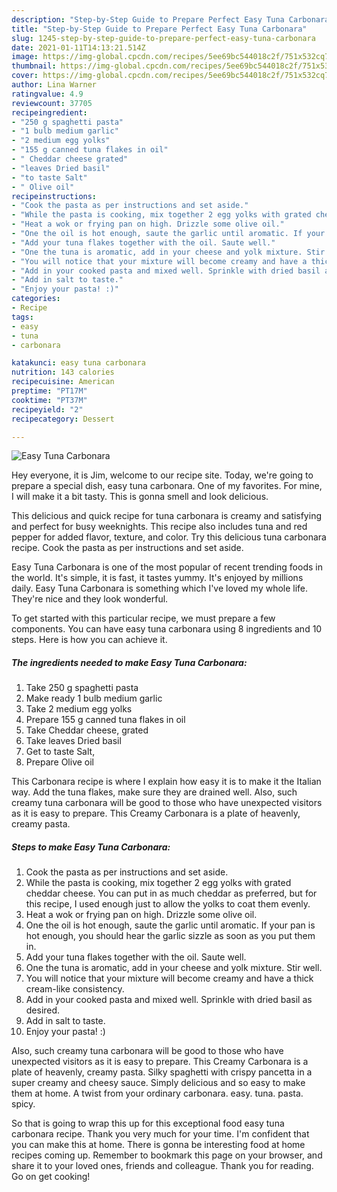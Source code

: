 ```yaml
---
description: "Step-by-Step Guide to Prepare Perfect Easy Tuna Carbonara"
title: "Step-by-Step Guide to Prepare Perfect Easy Tuna Carbonara"
slug: 1245-step-by-step-guide-to-prepare-perfect-easy-tuna-carbonara
date: 2021-01-11T14:13:21.514Z
image: https://img-global.cpcdn.com/recipes/5ee69bc544018c2f/751x532cq70/easy-tuna-carbonara-recipe-main-photo.jpg
thumbnail: https://img-global.cpcdn.com/recipes/5ee69bc544018c2f/751x532cq70/easy-tuna-carbonara-recipe-main-photo.jpg
cover: https://img-global.cpcdn.com/recipes/5ee69bc544018c2f/751x532cq70/easy-tuna-carbonara-recipe-main-photo.jpg
author: Lina Warner
ratingvalue: 4.9
reviewcount: 37705
recipeingredient:
- "250 g spaghetti pasta"
- "1 bulb medium garlic"
- "2 medium egg yolks"
- "155 g canned tuna flakes in oil"
- " Cheddar cheese grated"
- "leaves Dried basil"
- "to taste Salt"
- " Olive oil"
recipeinstructions:
- "Cook the pasta as per instructions and set aside."
- "While the pasta is cooking, mix together 2 egg yolks with grated cheddar cheese. You can put in as much cheddar as preferred, but for this recipe, I used enough just to allow the yolks to coat them evenly."
- "Heat a wok or frying pan on high. Drizzle some olive oil."
- "One the oil is hot enough, saute the garlic until aromatic. If your pan is hot enough, you should hear the garlic sizzle as soon as you put them in."
- "Add your tuna flakes together with the oil. Saute well."
- "One the tuna is aromatic, add in your cheese and yolk mixture. Stir well."
- "You will notice that your mixture will become creamy and have a thick cream-like consistency."
- "Add in your cooked pasta and mixed well. Sprinkle with dried basil as desired."
- "Add in salt to taste."
- "Enjoy your pasta! :)"
categories:
- Recipe
tags:
- easy
- tuna
- carbonara

katakunci: easy tuna carbonara 
nutrition: 143 calories
recipecuisine: American
preptime: "PT17M"
cooktime: "PT37M"
recipeyield: "2"
recipecategory: Dessert

---
```



![Easy Tuna Carbonara](https://img-global.cpcdn.com/recipes/5ee69bc544018c2f/751x532cq70/easy-tuna-carbonara-recipe-main-photo.jpg)

Hey everyone, it is Jim, welcome to our recipe site. Today, we're going to prepare a special dish, easy tuna carbonara. One of my favorites. For mine, I will make it a bit tasty. This is gonna smell and look delicious.

This delicious and quick recipe for tuna carbonara is creamy and satisfying and perfect for busy weeknights. This recipe also includes tuna and red pepper for added flavor, texture, and color. Try this delicious tuna carbonara recipe. Cook the pasta as per instructions and set aside.

Easy Tuna Carbonara is one of the most popular of recent trending foods in the world. It's simple, it is fast, it tastes yummy. It's enjoyed by millions daily. Easy Tuna Carbonara is something which I've loved my whole life. They're nice and they look wonderful.


To get started with this particular recipe, we must prepare a few components. You can have easy tuna carbonara using 8 ingredients and 10 steps. Here is how you can achieve it.

<!--inarticleads1-->

##### The ingredients needed to make Easy Tuna Carbonara:

1. Take 250 g spaghetti pasta
1. Make ready 1 bulb medium garlic
1. Take 2 medium egg yolks
1. Prepare 155 g canned tuna flakes in oil
1. Take  Cheddar cheese, grated
1. Take leaves Dried basil
1. Get to taste Salt,
1. Prepare  Olive oil


This Carbonara recipe is where I explain how easy it is to make it the Italian way. Add the tuna flakes, make sure they are drained well. Also, such creamy tuna carbonara will be good to those who have unexpected visitors as it is easy to prepare. This Creamy Carbonara is a plate of heavenly, creamy pasta. 

<!--inarticleads2-->

##### Steps to make Easy Tuna Carbonara:

1. Cook the pasta as per instructions and set aside.
1. While the pasta is cooking, mix together 2 egg yolks with grated cheddar cheese. You can put in as much cheddar as preferred, but for this recipe, I used enough just to allow the yolks to coat them evenly.
1. Heat a wok or frying pan on high. Drizzle some olive oil.
1. One the oil is hot enough, saute the garlic until aromatic. If your pan is hot enough, you should hear the garlic sizzle as soon as you put them in.
1. Add your tuna flakes together with the oil. Saute well.
1. One the tuna is aromatic, add in your cheese and yolk mixture. Stir well.
1. You will notice that your mixture will become creamy and have a thick cream-like consistency.
1. Add in your cooked pasta and mixed well. Sprinkle with dried basil as desired.
1. Add in salt to taste.
1. Enjoy your pasta! :)


Also, such creamy tuna carbonara will be good to those who have unexpected visitors as it is easy to prepare. This Creamy Carbonara is a plate of heavenly, creamy pasta. Silky spaghetti with crispy pancetta in a super creamy and cheesy sauce. Simply delicious and so easy to make them at home. A twist from your ordinary carbonara. easy. tuna. pasta. spicy. 

So that is going to wrap this up for this exceptional food easy tuna carbonara recipe. Thank you very much for your time. I'm confident that you can make this at home. There is gonna be interesting food at home recipes coming up. Remember to bookmark this page on your browser, and share it to your loved ones, friends and colleague. Thank you for reading. Go on get cooking!
